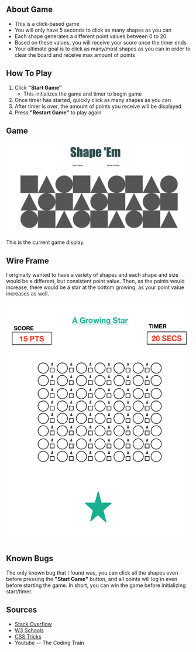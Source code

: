 ## About Game

- This is a click-based game
- You will only have 5 seconds to click as many shapes as you can
- Each shape generates a different point values between 0 to 20 
- Based on these values, you will receive your score once the timer ends 
- Your ultimate goal is to click as many/most shapes as you can in order to clear the board and receive max amount of points 

 ## How To Play
 
 1. Click **"Start Game"**
 	- This initializes the game and timer to begin game
 2. Once timer has started, quickly click as many shapes as you can
 3. After timer is over, the amount of points you receive will be displayed 
 4. Press **"Restart Game"** to play again
 
 
## Game
![images](images/Screen%20Shot%202020-03-06%20at%209.44.50%20AM.png)

This is the current game display.

## Wire Frame

I originally wanted to have a variety of shapes and each shape and size would be a different, but consistent point value. Then, as the points would increase, there would be a star at the bottom growing, as your point value increases as well.

![images](images/IMG_0042.JPG)


## Known Bugs

The only known bug that I found was, you can click all the shapes even before pressing the **"Start Game"** button, and all points will log in even before starting the game. In short, you can win the game before initializing start/timer.

## Sources

- [Stack Overflow](www.stackoverflow.com) 
- [W3 Schools](www.w3schools.com) 
- [CSS Tricks](www.css-tricks.com)
- Youtube -- The Coding Train 
















